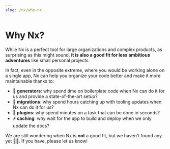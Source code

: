 ```yaml
---
slug: /nx/why-nx
---
```


# Why Nx?

While Nx is a perfect tool for large organizations and complex products, as surprising as this might sound, **it is also a good fit for less ambitious adventures** like small personal projects.

In fact, even in the opposite extreme, where you would be working alone on a single app, Nx can help you organize your code better and make it more maintainable thanks to:

- **🤖 generators**: why spend time on boilerplate code when Nx can do it for us and provide a state-of-the-art setup?
- **🧳 migrations**: why spend hours catching up with tooling updates when Nx can do it for us?
- **💎 plugins**: why spend minutes on a task that can be done in seconds?
- **⚡️ caching**: why wait for the app to build and deploy when we only update the docs?

We are still wondering when Nx is **not** a good fit, but we haven't found any yet 🤷🏻‍. If you have, please let us know!
